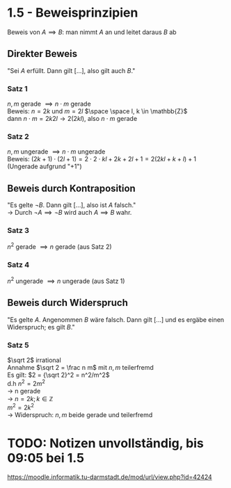 # 1.5 - Beweisprinzipien
Beweis von $A \implies B$: man nimmt $A$ an und leitet daraus $B$ ab


## Direkter Beweis
"Sei $A$ erfüllt. Dann gilt [...], also gilt auch $B$."

### Satz 1
$n, m$ gerade $\implies n \cdot m$ gerade  
Beweis: $n = 2k$ und $m = 2l$ $\space \space l, k \in \mathbb{Z}$   
dann $n \cdot m = 2k2l \rightarrow 2(2kl)$, also $n \cdot m$ gerade

### Satz 2
$n, m$ ungerade $\implies n \cdot m$ ungerade  
Beweis: $(2k + 1) \cdot (2l + 1) = 2 \cdot 2 \cdot kl + 2k + 2l + 1 = 2(2kl + k + l) + 1$  
(Ungerade aufgrund "$+1$")


## Beweis durch Kontraposition
"Es gelte $\lnot B$. Dann gilt [...], also ist $A$ falsch."  
$\rightarrow$ Durch $\lnot A \implies \lnot B$ wird auch $A \implies B$ wahr.

### Satz 3
$n^2$ gerade $\implies n$ gerade (aus Satz 2)

### Satz 4
$n^2$ ungerade $\implies n$ ungerade (aus Satz 1)


## Beweis durch Widerspruch
"Es gelte $A$. Angenommen $B$ wäre falsch. Dann gilt [...] und es ergäbe einen Widerspruch; es gilt $B$."

### Satz 5
$\sqrt 2$ irrational  
Annahme $\sqrt 2 = \frac n m$ mit $n, m$ teilerfremd  
Es gilt: $2 = {\sqrt 2}^2 = n^2/m^2$  
d.h $n^2 = 2m^2$   
$\rightarrow$ n gerade  
$\rightarrow$ $n = 2k; k \in \mathbb{Z}$  
$m^2 = 2k^2$  
$\rightarrow$ Widerspruch: $n, m$ beide gerade und teilerfremd

# TODO: Notizen unvollständig, bis 09:05 bei 1.5
https://moodle.informatik.tu-darmstadt.de/mod/url/view.php?id=42424